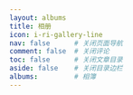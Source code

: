 ```yaml
---
layout: albums
title: 相册
icon: i-ri-gallery-line
nav: false		# 关闭页面导航
comment: false	# 关闭评论
toc: false		# 关闭文章目录
aside: false	# 关闭目录边栏
albums:			# 相簿
---
```

